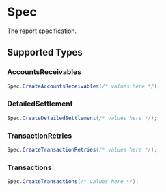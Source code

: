 # Spec

The report specification.


## Supported Types

### AccountsReceivables

```csharp
Spec.CreateAccountsReceivables(/* values here */);
```

### DetailedSettlement

```csharp
Spec.CreateDetailedSettlement(/* values here */);
```

### TransactionRetries

```csharp
Spec.CreateTransactionRetries(/* values here */);
```

### Transactions

```csharp
Spec.CreateTransactions(/* values here */);
```
